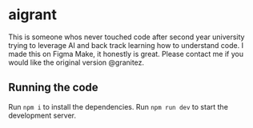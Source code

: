 
  # aigrant

  This is someone whos never touched code after second year university trying to leverage AI and back track learning how to understand code. I made this on Figma Make, it honestly is great. Please contact me if you would like the original version @granitez.

  ## Running the code

  Run `npm i` to install the dependencies.
  Run `npm run dev` to start the development server.
  